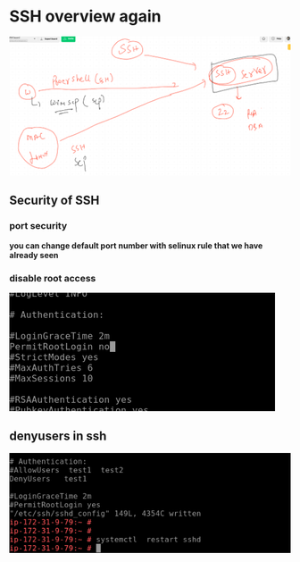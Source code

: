 # SSH overview again 

<img src="sshover.png">

## Security of SSH 

### port security 

<b> you can change default port number with selinux rule that we have already seen </b>

###  disable root access 

<img src="noroot.png">

## denyusers in ssh 

<img src="denyuser.png">

